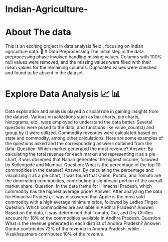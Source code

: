 # Indian-Agriculture-
 # About The data
This is an exciting project in data analysis field , focusing on Indian agriculture data. 
 📌 # Data Preprocessing 
The initial step in the data preprocessing phase involved handling missing values. Columns with 100% null values were removed, and the missing values were filled with their mean values for the remaining columns. Duplicated values were checked and found to be absent in the dataset.
# Explore Data Analysis 📈 📊 
Data exploration and analysis played a crucial role in gaining insights from the dataset. Various visualizations such as bar charts, pie charts, histograms, etc., were employed to understand the data better. Several questions were posed to the data, and functions like value_counts() and group by () were utilized. Commodity revenues were calculated based on state and commodity, among other calculations.
Here are some examples of the questions asked and the corresponding answers obtained from the data:
Question: Which market generated the most revenue?
Answer: By calculating the total revenue for each market and representing it as a pie chart, it was observed that Nahan generates the highest income, followed by Kollengode and Mumbai.
Question: What is the percentage of the top 10 commodities in the dataset?
Answer: By calculating the percentage and visualizing it as a pie chart, it was found that Onion, Potato, and Tomato are the dominating commodities, contributing a significant portion of the overall market share.
Question: In the data frame for Himachal Pradesh, which commodity has the highest average price?
Answer: After analyzing the data for Himachal Pradesh, it was discovered that Apple is the most sold commodity with a high average minimum price, followed by Ladies Finger.
Question: Which commodities are available in Andhra Pradesh?
Answer: Based on the data, it was determined that Tomato, Gur, and Dry Chillies account for 18% of the commodities available in Andhra Pradesh.
Question: What is the revenue generated in each district of Andhra Pradesh?
Answer: Guntur contributes 72% of the revenue in Andhra Pradesh, while Visakhapatnam contributes 10% of the revenue.
